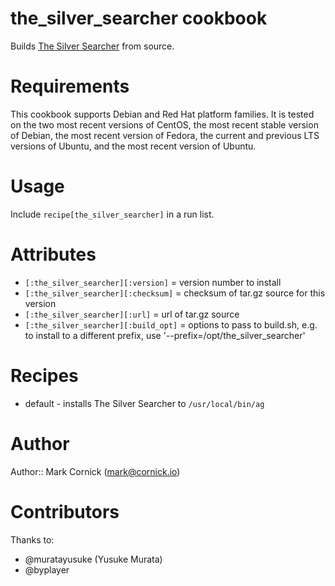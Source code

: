 # the_silver_searcher cookbook

Builds [The Silver Searcher](https://github.com/ggreer/the_silver_searcher)
from source.

# Requirements

This cookbook supports Debian and Red Hat platform families. It is
tested on the two most recent versions of CentOS, the most recent stable
version of Debian, the most recent version of Fedora, the current and
previous LTS versions of Ubuntu, and the most recent version of Ubuntu.

# Usage

Include `recipe[the_silver_searcher]` in a run list.

# Attributes

* `[:the_silver_searcher][:version]` = version number to install
* `[:the_silver_searcher][:checksum]` = checksum of tar.gz source for this version
* `[:the_silver_searcher][:url]` = url of tar.gz source
* `[:the_silver_searcher][:build_opt]` = options to pass to build.sh,
                                         e.g. to install to a different prefix, use
                                         '--prefix=/opt/the_silver_searcher'

# Recipes

* default - installs The Silver Searcher to `/usr/local/bin/ag`

# Author

Author:: Mark Cornick (<mark@cornick.io>)

# Contributors

Thanks to:

* @muratayusuke (Yusuke Murata)
* @byplayer
